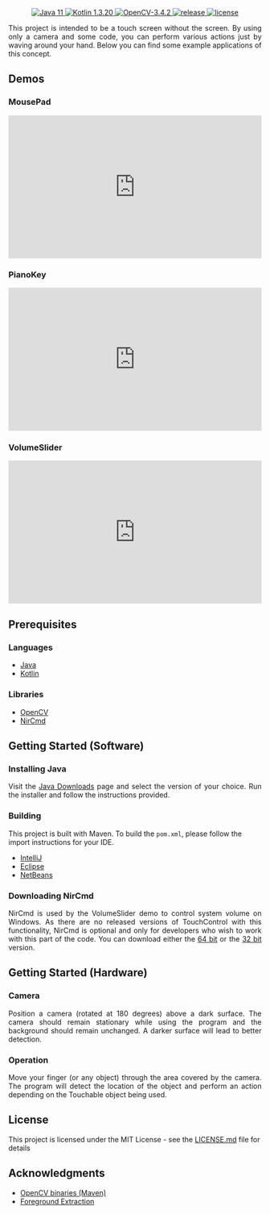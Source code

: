 <p align="center">
  <a href="https://jdk.java.net/11/">
    <img src="https://img.shields.io/badge/Java-11-blue.svg" alt="Java 11">
  </a>
  <a href="https://kotlinlang.org/">
    <img src="https://img.shields.io/badge/Kotlin-1.3.20-blue.svg" alt="Kotlin 1.3.20">
  </a>
  <a href="https://sourceforge.net/projects/opencvlibrary/files/opencv-win/3.4.2/opencv-3.4.2-vc14_vc15.exe/download">
    <img src="https://img.shields.io/badge/OpenCV-3.4.2-blue.svg" alt="OpenCV-3.4.2">
  </a>
  <a href="https://GitHub.com/JakeJMattson/TouchControl/releases/">
    <img src="https://img.shields.io/github/release/JakeJMattson/TouchControl.svg" alt="release">
  </a>
  <a href="LICENSE.md">
    <img src="https://img.shields.io/github/license/JakeJMattson/TouchControl.svg" alt="license">
  </a>
</p>

<p align="justify">
This project is intended to be a touch screen without the screen. By using only a camera and some code, you can perform various actions just by waving around your hand. Below you can find some example applications of this concept.
</p>

## Demos
### MousePad

<div style="position:relative;padding-top:56.25%;">
  <iframe src="https://www.youtube.com/embed/2-ApniOaKHs?rel=0" frameborder="0" allowfullscreen
    style="position:absolute;top:0;left:0;width:100%;height:100%;"></iframe>
</div>

### PianoKey

<div style="position:relative;padding-top:56.25%;">
  <iframe src="https://www.youtube.com/embed/-dA1ajjv6EE?rel=0" frameborder="0" allowfullscreen
    style="position:absolute;top:0;left:0;width:100%;height:100%;"></iframe>
</div>

### VolumeSlider

<div style="position:relative;padding-top:56.25%;">
  <iframe src="https://www.youtube.com/embed/Fd5ODeewL9c?rel=0" frameborder="0" allowfullscreen
    style="position:absolute;top:0;left:0;width:100%;height:100%;"></iframe>
</div>

## Prerequisites

### Languages
* [Java](https://go.java/index.html?intcmp=gojava-banner-java-com)
* [Kotlin](https://kotlinlang.org/)

### Libraries
* [OpenCV](https://opencv.org/about.html)
* [NirCmd](http://www.nirsoft.net/utils/nircmd.html)

## Getting Started (Software)
### Installing Java
<p align="justify">
Visit the <a href="http://www.oracle.com/technetwork/java/javase/downloads/index.html">Java Downloads</a> 
page and select the version of your choice.
Run the installer and follow the instructions provided.
</p>

### Building
This project is built with Maven. To build the `pom.xml`, please follow the import instructions for your IDE.
* [IntelliJ](https://www.tutorialspoint.com/maven/maven_intellij_idea.htm)
* [Eclipse](https://www.tutorialspoint.com/maven/maven_eclispe_ide.htm)
* [NetBeans](https://www.tutorialspoint.com/maven/maven_netbeans.htm)

### Downloading NirCmd
<p align="justify">
NirCmd is used by the VolumeSlider demo to control system volume on Windows. As there are no released versions of TouchControl with this functionality, NirCmd is optional and only for developers who wish to work with this part of the code. You can download either the <a href="http://www.nirsoft.net/utils/nircmd-x64.zip">64 bit</a> or the <a href="http://www.nirsoft.net/utils/nircmd.zip">32 bit</a> version.
</p>

## Getting Started (Hardware)

### Camera
<p align="justify">
Position a camera (rotated at 180 degrees) above a dark surface. The camera should remain stationary while using the program and the background should remain unchanged. A darker surface will lead to better detection.
</p>

### Operation
<p align="justify">
Move your finger (or any object) through the area covered by the camera. The program will detect the location of the object and perform an action depending on the Touchable object being used.
</p>

## License
This project is licensed under the MIT License - see the [LICENSE.md](LICENSE.md) file for details

## Acknowledgments
* [OpenCV binaries (Maven)](https://github.com/bytedeco/javacpp-presets)
* [Foreground Extraction](https://stackoverflow.com/a/27036614)
